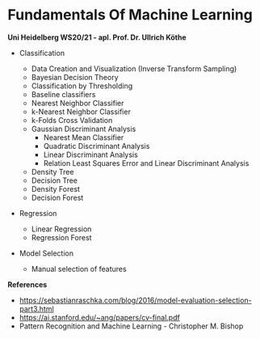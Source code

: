 # Fundamentals Of Machine Learning

**Uni Heidelberg WS20/21 - apl. Prof. Dr. Ullrich Köthe**

* Classification
  * Data Creation and Visualization (Inverse Transform Sampling)
  * Bayesian Decision Theory
  * Classification by Thresholding
  * Baseline classifiers
  * Nearest Neighbor Classifier
  * k-Nearest Neighbor Classifier
  * k-Folds Cross Validation
  * Gaussian Discriminant Analysis
    * Nearest Mean Classifier
    * Quadratic Discriminant Analysis
    * Linear Discriminant Analysis
    * Relation Least Squares Error and Linear Discriminant Analysis
  * Density Tree 
  * Decision Tree
  * Density Forest
  * Decision Forest
  
* Regression
  * Linear Regression
  * Regression Forest
  
* Model Selection
  * Manual selection of features
  
  
**References**
* https://sebastianraschka.com/blog/2016/model-evaluation-selection-part3.html
* https://ai.stanford.edu/~ang/papers/cv-final.pdf
* Pattern Recognition and Machine Learning - Christopher M. Bishop
